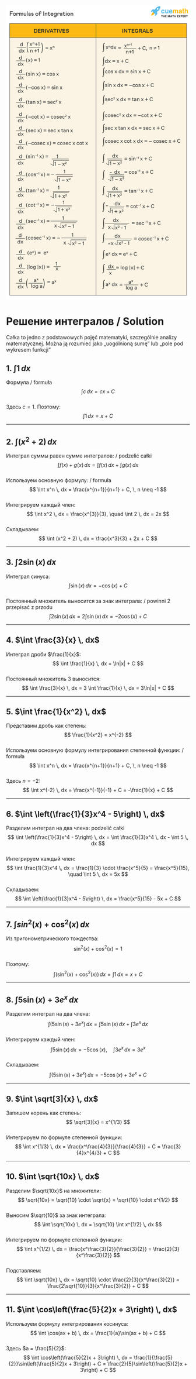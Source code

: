![alt text](image-4.png)

# Решение интегралов / Solution

Całka to jedno z podstawowych pojęć matematyki, szczególnie analizy matematycznej. Można ją rozumieć jako „uogólnioną sumę” lub „pole pod wykresem funkcji”


## 1. $\int 1 \, dx$
Формула / formuła
$$
\int c \, dx = cx + C
$$  
Здесь $c = 1$. Поэтому:  
$$
\int 1 \, dx = x + C
$$

---

## 2. $\int (x^2 + 2) \, dx$
Интеграл суммы равен сумме интегралов:  / podzelić całki
$$
\int f(x) + g(x) \, dx = \int f(x) \, dx + \int g(x) \, dx
$$  
Используем основную формулу:  / formuła
$$
\int x^n \, dx = \frac{x^{n+1}}{n+1} + C, \, n \neq -1
$$  
Интегрируем каждый член:  
$$
\int x^2 \, dx = \frac{x^{3}}{3}, \quad \int 2 \, dx = 2x
$$  
Складываем:  
$$
\int (x^2 + 2) \, dx = \frac{x^3}{3} + 2x + C
$$

---

## 3. $\int 2\sin(x) \, dx$
Интеграл синуса:  
$$
\int \sin(x) \, dx = -\cos(x) + C
$$  
Постоянный множитель выносится за знак интеграла:  / powinni 2 przepisać z przodu
$$
\int 2\sin(x) \, dx = 2 \int \sin(x) \, dx = -2\cos(x) + C
$$

---

## 4. $\int \frac{3}{x} \, dx$
Интеграл дроби $\frac{1}{x}$:  
$$
\int \frac{1}{x} \, dx = \ln|x| + C
$$  
Постоянный множитель $3$ выносится:  
$$
\int \frac{3}{x} \, dx = 3 \int \frac{1}{x} \, dx = 3\ln|x| + C
$$

---

## 5. $\int \frac{1}{x^2} \, dx$
Представим дробь как степень:  
$$
\frac{1}{x^2} = x^{-2}
$$  
Используем основную формулу интегрирования степенной функции:  / formuła
$$
\int x^n \, dx = \frac{x^{n+1}}{n+1} + C, \, n \neq -1
$$  
Здесь $n = -2$:  
$$
\int x^{-2} \, dx = \frac{x^{-1}}{-1} + C = -\frac{1}{x} + C
$$

---

## 6. $\int \left(\frac{1}{3}x^4 - 5\right) \, dx$
Разделим интеграл на два члена:  podzelić całki
$$
\int \left(\frac{1}{3}x^4 - 5\right) \, dx = \int \frac{1}{3}x^4 \, dx - \int 5 \, dx
$$  
Интегрируем каждый член:  
$$
\int \frac{1}{3}x^4 \, dx = \frac{1}{3} \cdot \frac{x^5}{5} = \frac{x^5}{15}, \quad \int 5 \, dx = 5x
$$  
Складываем:  
$$
\int \left(\frac{1}{3}x^4 - 5\right) \, dx = \frac{x^5}{15} - 5x + C
$$

---

## 7. $\int sin^2(x) + \cos^2(x) \, dx$
Из тригонометрического тождества:  
$$
\sin^2(x) + \cos^2(x) = 1
$$  
Поэтому:  
$$
\int (\sin^2(x) + \cos^2(x)) \, dx = \int 1 \, dx = x + C
$$

---

## 8. $\int 5\sin(x) + 3e^x \, dx$
Разделим интеграл на два члена:  
$$
\int (5\sin(x) + 3e^x) \, dx = \int 5\sin(x) \, dx + \int 3e^x \, dx
$$  
Интегрируем каждый член:  
$$
\int 5\sin(x) \, dx = -5\cos(x), \quad \int 3e^x \, dx = 3e^x
$$  
Складываем:  
$$
\int (5\sin(x) + 3e^x) \, dx = -5\cos(x) + 3e^x + C
$$

---

## 9. $\int \sqrt[3]{x} \, dx$
Запишем корень как степень:  
$$
\sqrt[3]{x} = x^{1/3}
$$  
Интегрируем по формуле степенной функции:  
$$
\int x^{1/3} \, dx = \frac{x^\frac{4}{3}}{\frac{4}{3}} + C = \frac{3}{4}x^{4/3} + C
$$

---

## 10. $\int \sqrt{10x} \, dx$
Разделим $\sqrt{10x}$ на множители:  
$$
\sqrt{10x} = \sqrt{10} \cdot \sqrt{x} = \sqrt{10} \cdot x^{1/2}
$$  
Выносим $\sqrt{10}$ за знак интеграла:  
$$
\int \sqrt{10x} \, dx = \sqrt{10} \int x^{1/2} \, dx
$$  
Интегрируем по формуле степенной функции:  
$$
\int x^{1/2} \, dx = \frac{x^\frac{3}{2}}{\frac{3}{2}} = \frac{2}{3}{x^\frac{3}{2}}
$$  
Подставляем:  
$$
\int \sqrt{10x} \, dx = \sqrt{10} \cdot \frac{2}{3}{x^\frac{3}{2}} = \frac{2\sqrt{10}}{3}{x^\frac{3}{2}} + C
$$

---

## 11. $\int \cos\left(\frac{5}{2}x + 3\right) \, dx$
Используем формулу интегрирования косинуса:  
$$
\int \cos(ax + b) \, dx = \frac{1}{a}\sin(ax + b) + C
$$  
Здесь $a = \frac{5}{2}$:  
$$
\int \cos\left(\frac{5}{2}x + 3\right) \, dx = \frac{1}{\frac{5}{2}}\sin\left(\frac{5}{2}x + 3\right) + C = \frac{2}{5}\sin\left(\frac{5}{2}x + 3\right) + C
$$

